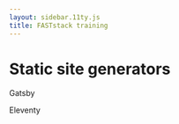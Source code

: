 ```yaml
---
layout: sidebar.11ty.js
title: FASTstack training
---
```



# Static site generators

Gatsby

Eleventy
